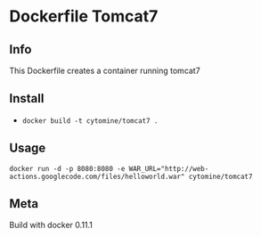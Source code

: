 # Dockerfile Tomcat7

## Info

This Dockerfile creates a container running tomcat7

## Install

- `docker build -t cytomine/tomcat7 .`

## Usage

```docker run -d -p 8080:8080 -e WAR_URL="http://web-actions.googlecode.com/files/helloworld.war" cytomine/tomcat7```

## Meta

Build with docker 0.11.1
